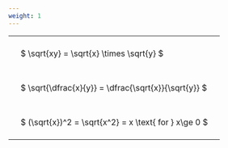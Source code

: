 ```yaml
---
weight: 1
---
```


<style type="text/css">
#T_02752 th.col_heading {
  text-align: left;
  font-size: 1em;
}
#T_02752 td {
  text-align: left;
  font-size: 1em;
  padding: 1.5em;
}
</style>
<table id="T_02752">
  <thead>
  </thead>
  <tbody>
    <tr>
      <td id="T_02752_row0_col0" class="data row0 col0" >$ \sqrt{xy} = \sqrt{x} \times \sqrt{y} $</td>
    </tr>
    <tr>
      <td id="T_02752_row1_col0" class="data row1 col0" >$ \sqrt{\dfrac{x}{y}} = \dfrac{\sqrt{x}}{\sqrt{y}} $</td>
    </tr>
    <tr>
      <td id="T_02752_row2_col0" class="data row2 col0" >$ (\sqrt{x})^2 = \sqrt{x^2} = x \text{ for } x\ge 0 $</td>
    </tr>
  </tbody>
</table>
